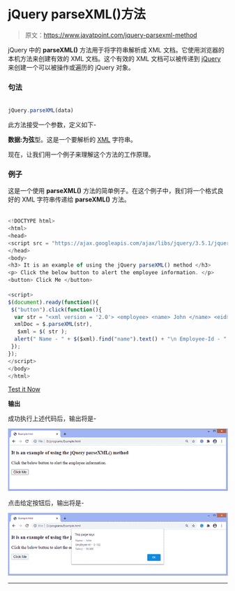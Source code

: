 # jQuery parseXML()方法

> 原文：<https://www.javatpoint.com/jquery-parsexml-method>

jQuery 中的 **parseXML()** 方法用于将字符串解析成 XML 文档。它使用浏览器的本机方法来创建有效的 XML 文档。这个有效的 XML 文档可以被传递到 [jQuery](https://www.javatpoint.com/jquery-tutorial) 来创建一个可以被操作或遍历的 jQuery 对象。

### 句法

```js

jQuery.parseXML(data)

```

此方法接受一个参数，定义如下-

**数据:**为**弦**型。这是一个要解析的 [XML](https://www.javatpoint.com/xml-tutorial) 字符串。

现在，让我们用一个例子来理解这个方法的工作原理。

### 例子

这是一个使用 **parseXML()** 方法的简单例子。在这个例子中，我们将一个格式良好的 XML 字符串传递给 **parseXML()** 方法。

```js

<!DOCTYPE html>
<html>
<head>
<script src = "https://ajax.googleapis.com/ajax/libs/jquery/3.5.1/jquery.min.js"> </script> 
</head>
<body>
<h3> It is an example of using the jQuery parseXML() method </h3>
<p> Click the below button to alert the employee information. </p>
<button> Click Me </button>

<script>
$(document).ready(function(){
 $("button").click(function(){
  var str = "<xml version = '2.0'> <employee> <name> John </name> <eid> E-102 </eid> <salary> 30,000 </salary> </employee> </xml>",
  xmlDoc = $.parseXML(str),
   $xml = $( str );
  alert(" Name - " + $($xml).find("name").text() + "\n Employee-Id - " + $($xml).find("eid").text() + " \n Salary - " + $($xml).find("salary").text() ); 
 });
});
</script>
</body>
</html>

```

[Test it Now](https://www.javatpoint.com/oprweb/test.jsp?filename=jquery-parsexml-method1)

**输出**

成功执行上述代码后，输出将是-

![jQuery parseXML() method](img/ec22d9dcf82e64f772e39ce06088af91.png)

点击给定按钮后，输出将是-

![jQuery parseXML() method](img/50a25be2f62b1bafc804d9b2fbbf1c97.png)

* * *